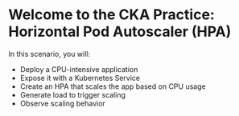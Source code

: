 # Welcome to the CKA Practice: Horizontal Pod Autoscaler (HPA)

In this scenario, you will:
- Deploy a CPU-intensive application
- Expose it with a Kubernetes Service
- Create an HPA that scales the app based on CPU usage
- Generate load to trigger scaling
- Observe scaling behavior
